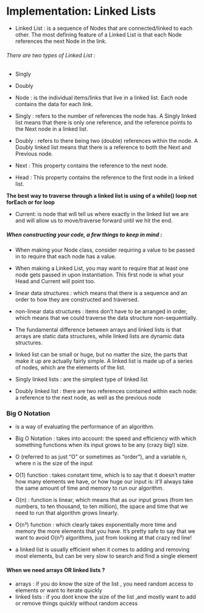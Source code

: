 # Implementation: Linked Lists

- Linked List : is a sequence of Nodes that are connected/linked to each other. The most defining feature of a Linked List is that each Node references the next Node in the link.

###### There are two types of Linked List :
- Singly
- Doubly

- Node : is the individual items/links that live in a linked list. Each node contains the data for each link.
- Singly : refers to the number of references the node has. A Singly linked list means that there is only one reference, and the reference points to the Next node in a linked list.
- Doubly : refers to there being two (double) references within the node. A Doubly linked list means that there is a reference to both the Next and Previous node.
- Next : This property contains the reference to the next node.
- Head : This property contains the reference to the first node in a linked list.

**The best way to traverse through a linked list is using of a while() loop not forEach or for loop**
- Current: is node that will tell us where exactly in the linked list we are and will allow us to move/traverse forward until we hit the end.

##### When constructing your code, a few things to keep in mind :
- When making your Node class, consider requiring a value to be passed in to require that each node has a value.
- When making a Linked List, you may want to require that at least one node gets passed in upon instantiation. This first node is what your Head and Current will point too.

- linear data structures : which means that there is a sequence and an order to how they are constructed and traversed.

- non-linear data structures : items don’t have to be arranged in order, which means that we could traverse the data structure non-sequentially.

- The fundamental difference between arrays and linked lists is that arrays are static data structures, while linked lists are dynamic data structures.

- linked list can be small or huge, but no matter the size, the parts that make it up are actually fairly simple. A linked list is made up of a series of nodes, which are the elements of the list.

- Singly linked lists : are the simplest type of linked list

- Doubly linked list : there are two references contained within each node: a reference to the next node, as well as the previous node

### Big O Notation
- is a way of evaluating the performance of an algorithm.

- Big O Notation : takes into account: the speed and efficiency with which something functions when its input grows to be any (crazy big!) size.

- O (referred to as just “O” or sometimes as “order”), and a variable n, where n is the size of the input

- O(1) function : takes constant time, which is to say that it doesn’t matter how many elements we have, or how huge our input is: it’ll always take the same amount of time and memory to run our algorithm.

- O(n) : function is linear, which means that as our input grows (from ten numbers, to ten thousand, to ten million), the space and time that we need to run that algorithm grows linearly.

- O(n²) function : which clearly takes exponentially more time and memory the more elements that you have. It’s pretty safe to say that we want to avoid O(n²) algorithms, just from looking at that crazy red line!

- a linked list is usually efficient when it comes to adding and removing most elements, but can be very slow to search and find a single element

#### When we need arrays OR linked lists ?
- arrays : if you do know the size of the list , you need random access to elements or want to iterate quickly
- linked lists : if you dont know the size of the list ,and mostly want to add or remove things quickly without random access
